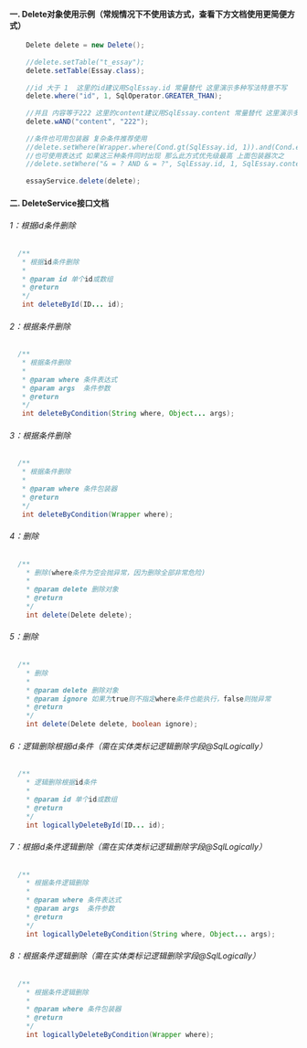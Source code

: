 #### 一. Delete对象使用示例（常规情况下不使用该方式，查看下方文档使用更简便方式）
```java
    Delete delete = new Delete();
	
    //delete.setTable("t_essay");
    delete.setTable(Essay.class);
	
    //id 大于 1  这里的id建议用SqlEssay.id 常量替代 这里演示多种写法特意不写
    delete.where("id", 1, SqlOperator.GREATER_THAN);
	
    //并且 内容等于222 这里的content建议用SqlEssay.content 常量替代 这里演示多种写法特意不写
    delete.wAND("content", "222");
	
    //条件也可用包装器 复杂条件推荐使用
    //delete.setWhere(Wrapper.where(Cond.gt(SqlEssay.id, 1)).and(Cond.eq(SqlEssay.content, "222")));
    //也可使用表达式 如果这三种条件同时出现 那么此方式优先级最高 上面包装器次之
    //delete.setWhere("& = ? AND & = ?", SqlEssay.id, 1, SqlEssay.content, "222");
	
    essayService.delete(delete);
```
#### 二. DeleteService接口文档
###### 1：根据id条件删除
```java
  /**
   * 根据id条件删除
   *
   * @param id 单个id或数组
   * @return
   */
   int deleteById(ID... id);
```
###### 2：根据条件删除
```java
  /**
   * 根据条件删除
   *
   * @param where 条件表达式
   * @param args  条件参数
   * @return
   */
   int deleteByCondition(String where, Object... args);
```
###### 3：根据条件删除
```java
  /**
   * 根据条件删除
   *
   * @param where 条件包装器
   * @return
   */
   int deleteByCondition(Wrapper where);
```
###### 4：删除
```java
  /**
    * 删除(where条件为空会抛异常，因为删除全部非常危险)
    *
    * @param delete 删除对象
    * @return
    */
    int delete(Delete delete);
```
###### 5：删除
```java
  /**
    * 删除
    *
    * @param delete 删除对象
    * @param ignore 如果为true则不指定where条件也能执行，false则抛异常
    * @return
    */
    int delete(Delete delete, boolean ignore);
```
###### 6：逻辑删除根据id条件（需在实体类标记逻辑删除字段@SqlLogically）
```java
  /**
    * 逻辑删除根据id条件
    *
    * @param id 单个id或数组
    * @return
    */
    int logicallyDeleteById(ID... id);
```
###### 7：根据id条件逻辑删除（需在实体类标记逻辑删除字段@SqlLogically）
```java
  /**
    * 根据条件逻辑删除
    *
    * @param where 条件表达式
    * @param args  条件参数
    * @return
    */
    int logicallyDeleteByCondition(String where, Object... args);
```
###### 8：根据条件逻辑删除（需在实体类标记逻辑删除字段@SqlLogically）
```java
  /**
    * 根据条件逻辑删除
    *
    * @param where 条件包装器
    * @return
    */
    int logicallyDeleteByCondition(Wrapper where);
```
